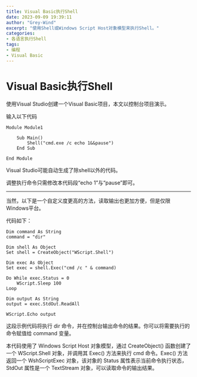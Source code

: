 ```yaml
---
title: Visual Basic执行Shell
date: 2023-09-09 19:39:11
author: "Grey-Wind"
excerpt: "使用Shell或Windows Script Host对象模型来执行Shell。"
categories:
- 各语言执行Shell
tags:
- 编程
- Visual Basic
---
```


# Visual Basic执行Shell

使用Visual Studio创建一个Visual Basic项目，本文以控制台项目演示。

输入以下代码

```visual basic
Module Module1

    Sub Main()
        Shell("cmd.exe /c echo 1&&pause")
    End Sub

End Module
```

Visual Studio可能自动生成了除shell以外的代码。

调整执行命令只需修改本代码段“echo 1”与“pause”即可。

------

当然，以下是一个自定义度更高的方法，读取输出也更加方便，但是仅限Windows平台。

代码如下：

```visual basic
Dim command As String
command = "dir"

Dim shell As Object
Set shell = CreateObject("WScript.Shell")

Dim exec As Object
Set exec = shell.Exec("cmd /c " & command)

Do While exec.Status = 0
    WScript.Sleep 100
Loop

Dim output As String
output = exec.StdOut.ReadAll

WScript.Echo output
```

这段示例代码将执行 dir 命令，并在控制台输出命令的结果。你可以将需要执行的命令赋值给 command 变量。

本代码使用了 Windows Script Host 对象模型，通过 CreateObject() 函数创建了一个 WScript.Shell 对象，并调用其 Exec() 方法来执行 cmd 命令。Exec() 方法返回一个 WshScriptExec 对象，该对象的 Status 属性表示当前命令执行状态，StdOut 属性是一个 TextStream 对象，可以读取命令的输出结果。

